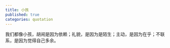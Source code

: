 ```yaml
---
title: 小孩
published: true
categories: quotation
---
```


我们都像小孩，胡闹是因为依赖；礼貌，是因为是陌生；主动，是因为在乎；不联系，是因为觉得自己多余。